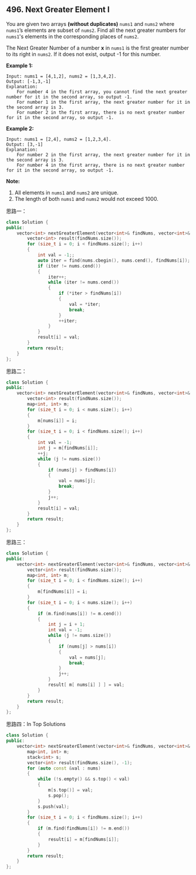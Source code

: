## 496. Next Greater Element I

You are given two arrays **(without duplicates)** `nums1` and `nums2` where `nums1`’s elements are subset of `nums2`. Find all the next greater numbers for `nums1`'s elements in the corresponding places of `nums2`.

The Next Greater Number of a number **x** in `nums1` is the first greater number to its right in `nums2`. If it does not exist, output -1 for this number.

**Example 1:**

```
Input: nums1 = [4,1,2], nums2 = [1,3,4,2].
Output: [-1,3,-1]
Explanation:
    For number 4 in the first array, you cannot find the next greater number for it in the second array, so output -1.
    For number 1 in the first array, the next greater number for it in the second array is 3.
    For number 2 in the first array, there is no next greater number for it in the second array, so output -1.
```

**Example 2:**

```
Input: nums1 = [2,4], nums2 = [1,2,3,4].
Output: [3,-1]
Explanation:
    For number 2 in the first array, the next greater number for it in the second array is 3.
    For number 4 in the first array, there is no next greater number for it in the second array, so output -1.
```

**Note:**

1. All elements in `nums1` and `nums2` are unique.
2. The length of both `nums1` and `nums2` would not exceed 1000.

思路一：

```c++
class Solution {
public:
	vector<int> nextGreaterElement(vector<int>& findNums, vector<int>& nums) {
		vector<int> result(findNums.size());
		for (size_t i = 0; i < findNums.size(); i++)
		{
			int val = -1;;
			auto iter = find(nums.cbegin(), nums.cend(), findNums[i]);
			if (iter != nums.cend())
			{
				iter++;
				while (iter != nums.cend())
				{
					if (*iter > findNums[i])
					{
						val = *iter;
						break;
					}
					++iter;
				}
			}
			result[i] = val;
		}
		return result;
	}
};
```
思路二：

```c++
class Solution {
public:
	vector<int> nextGreaterElement(vector<int>& findNums, vector<int>& nums) {
		vector<int> result(findNums.size());
		map<int, int> m;
		for (size_t i = 0; i < nums.size(); i++)
		{
			m[nums[i]] = i;
		}
		for (size_t i = 0; i < findNums.size(); i++)
		{
			int val = -1;
			int j = m[findNums[i]];
			++j;
			while (j != nums.size())
			{
				if (nums[j] > findNums[i])
				{
					val = nums[j];
					break;
				}
				j++;
			}
			result[i] = val;
		}
		return result;
	}
};
```
思路三：

```c++
class Solution {
public:
	vector<int> nextGreaterElement(vector<int>& findNums, vector<int>& nums) {
		vector<int> result(findNums.size());
		map<int, int> m;
		for (size_t i = 0; i < findNums.size(); i++)
		{
			m[findNums[i]] = i;
		}
		for (size_t i = 0; i < nums.size(); i++)
		{
			if (m.find(nums[i]) != m.cend())
			{
				int j = i + 1;
				int val = -1;
				while (j != nums.size())
				{
					if (nums[j] > nums[i])
					{
						val = nums[j];
						break;
					}
					j++;
				}
				result[ m[ nums[i] ] ] = val;
			}
		}
		return result;
	}
};
```
思路四：In Top Solutions

```c++
class Solution {
public:
	vector<int> nextGreaterElement(vector<int>& findNums, vector<int>& nums) {
		map<int, int> m;
		stack<int> s;
		vector<int> result(findNums.size(), -1);
		for (auto const &val : nums)
		{
			while (!s.empty() && s.top() < val)
			{
				m[s.top()] = val;
				s.pop();
			}
			s.push(val);
		}
		for (size_t i = 0; i < findNums.size(); i++)
		{
			if (m.find(findNums[i]) != m.end())
			{
				result[i] = m[findNums[i]];
			}
		}
		return result;
	}
};
```


